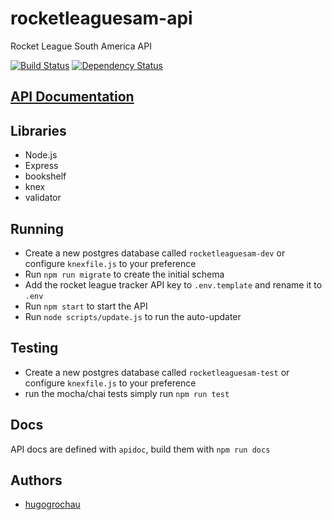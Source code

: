 # rocketleaguesam-api
Rocket League South America API

[![Build Status](https://travis-ci.org/hugogrochau/rocketleaguesam-api.svg?branch=master)](https://travis-ci.org/hugogrochau/rocketleaguesam-api)
[![Dependency Status](https://www.versioneye.com/user/projects/588573a5e25f5900365362da/badge.svg)](https://www.versioneye.com/user/projects/588573a5e25f5900365362da)

## [API Documentation](https://hugogrochau.github.io/rocketleaguesam-api/)

## Libraries
* Node.js
* Express
* bookshelf
* knex
* validator

## Running
* Create a new postgres database called `rocketleaguesam-dev` or configure `knexfile.js` to your preference
* Run `npm run migrate` to create the initial schema
* Add the rocket league tracker API key to `.env.template` and rename it to `.env`
* Run `npm start` to start the API
* Run `node scripts/update.js` to run the auto-updater

## Testing
* Create a new postgres database called `rocketleaguesam-test` or configure `knexfile.js` to your preference
* run the mocha/chai tests simply run `npm run test`

## Docs
API docs are defined with `apidoc`, build them with `npm run docs`


## Authors
* [hugogrochau](http://hugo.grochau.com)
